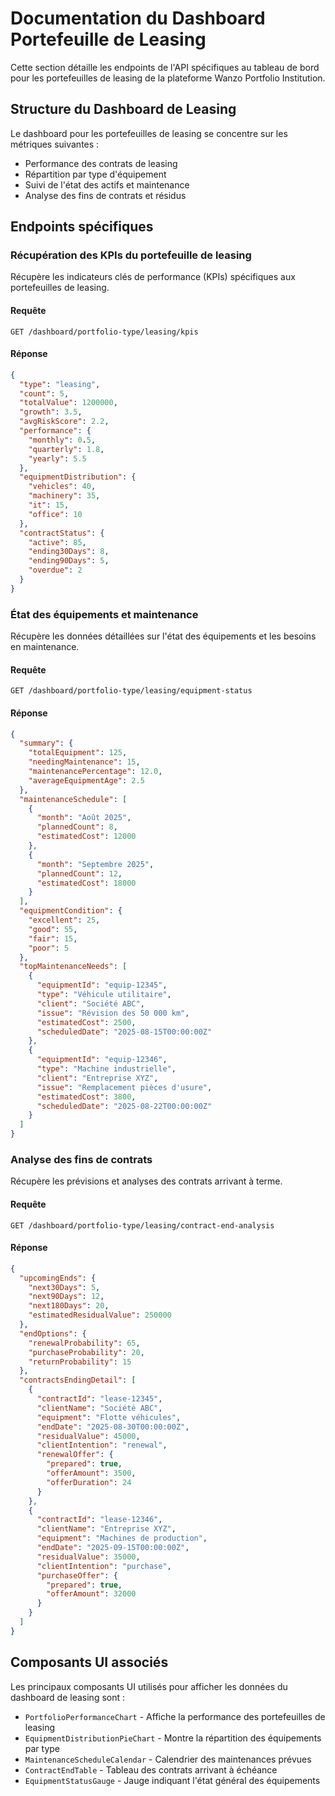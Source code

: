 # Documentation du Dashboard Portefeuille de Leasing

Cette section détaille les endpoints de l'API spécifiques au tableau de bord pour les portefeuilles de leasing de la plateforme Wanzo Portfolio Institution.

## Structure du Dashboard de Leasing

Le dashboard pour les portefeuilles de leasing se concentre sur les métriques suivantes :
- Performance des contrats de leasing
- Répartition par type d'équipement
- Suivi de l'état des actifs et maintenance
- Analyse des fins de contrats et résidus

## Endpoints spécifiques

### Récupération des KPIs du portefeuille de leasing

Récupère les indicateurs clés de performance (KPIs) spécifiques aux portefeuilles de leasing.

#### Requête

```
GET /dashboard/portfolio-type/leasing/kpis
```

#### Réponse

```json
{
  "type": "leasing",
  "count": 5,
  "totalValue": 1200000,
  "growth": 3.5,
  "avgRiskScore": 2.2,
  "performance": {
    "monthly": 0.5,
    "quarterly": 1.8,
    "yearly": 5.5
  },
  "equipmentDistribution": {
    "vehicles": 40,
    "machinery": 35,
    "it": 15,
    "office": 10
  },
  "contractStatus": {
    "active": 85,
    "ending30Days": 8,
    "ending90Days": 5,
    "overdue": 2
  }
}
```

### État des équipements et maintenance

Récupère les données détaillées sur l'état des équipements et les besoins en maintenance.

#### Requête

```
GET /dashboard/portfolio-type/leasing/equipment-status
```

#### Réponse

```json
{
  "summary": {
    "totalEquipment": 125,
    "needingMaintenance": 15,
    "maintenancePercentage": 12.0,
    "averageEquipmentAge": 2.5
  },
  "maintenanceSchedule": [
    {
      "month": "Août 2025",
      "plannedCount": 8,
      "estimatedCost": 12000
    },
    {
      "month": "Septembre 2025",
      "plannedCount": 12,
      "estimatedCost": 18000
    }
  ],
  "equipmentCondition": {
    "excellent": 25,
    "good": 55,
    "fair": 15,
    "poor": 5
  },
  "topMaintenanceNeeds": [
    {
      "equipmentId": "equip-12345",
      "type": "Véhicule utilitaire",
      "client": "Société ABC",
      "issue": "Révision des 50 000 km",
      "estimatedCost": 2500,
      "scheduledDate": "2025-08-15T00:00:00Z"
    },
    {
      "equipmentId": "equip-12346",
      "type": "Machine industrielle",
      "client": "Entreprise XYZ",
      "issue": "Remplacement pièces d'usure",
      "estimatedCost": 3800,
      "scheduledDate": "2025-08-22T00:00:00Z"
    }
  ]
}
```

### Analyse des fins de contrats

Récupère les prévisions et analyses des contrats arrivant à terme.

#### Requête

```
GET /dashboard/portfolio-type/leasing/contract-end-analysis
```

#### Réponse

```json
{
  "upcomingEnds": {
    "next30Days": 5,
    "next90Days": 12,
    "next180Days": 20,
    "estimatedResidualValue": 250000
  },
  "endOptions": {
    "renewalProbability": 65,
    "purchaseProbability": 20,
    "returnProbability": 15
  },
  "contractsEndingDetail": [
    {
      "contractId": "lease-12345",
      "clientName": "Société ABC",
      "equipment": "Flotte véhicules",
      "endDate": "2025-08-30T00:00:00Z",
      "residualValue": 45000,
      "clientIntention": "renewal",
      "renewalOffer": {
        "prepared": true,
        "offerAmount": 3500,
        "offerDuration": 24
      }
    },
    {
      "contractId": "lease-12346",
      "clientName": "Entreprise XYZ",
      "equipment": "Machines de production",
      "endDate": "2025-09-15T00:00:00Z",
      "residualValue": 35000,
      "clientIntention": "purchase",
      "purchaseOffer": {
        "prepared": true,
        "offerAmount": 32000
      }
    }
  ]
}
```

## Composants UI associés

Les principaux composants UI utilisés pour afficher les données du dashboard de leasing sont :

- `PortfolioPerformanceChart` - Affiche la performance des portefeuilles de leasing
- `EquipmentDistributionPieChart` - Montre la répartition des équipements par type
- `MaintenanceScheduleCalendar` - Calendrier des maintenances prévues
- `ContractEndTable` - Tableau des contrats arrivant à échéance
- `EquipmentStatusGauge` - Jauge indiquant l'état général des équipements
